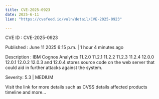 ```yaml
---
title: CVE-2025-0923
date: 2025-6-11
lien: "https://cvefeed.io/vuln/detail/CVE-2025-0923"

---
```


CVE ID : CVE-2025-0923

Published :  June 11
2025
6:15 p.m. | 1 hour
4 minutes ago

Description : IBM Cognos Analytics 11.2.0
11.2.1
11.2.2
11.2.3
11.2.4
12.0.0
12.0.1
12.0.2
12.0.3
and 12.0.4 stores source code on the web server that could aid in further attacks against the system.

Severity: 5.3 | MEDIUM

Visit the link for more details
such as CVSS details
affected products
timeline
and more...
